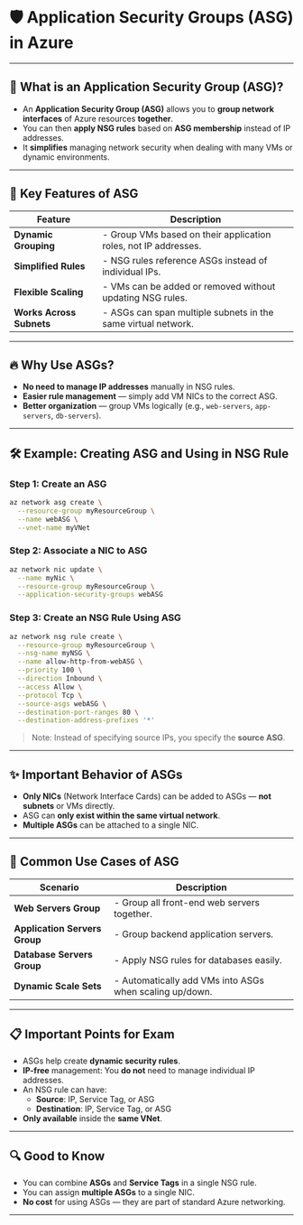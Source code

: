 
# 🛡️ Application Security Groups (ASG) in Azure

---

## 📌 What is an Application Security Group (ASG)?

- An **Application Security Group (ASG)** allows you to **group network interfaces** of Azure resources **together**.
- You can then **apply NSG rules** based on **ASG membership** instead of IP addresses.
- It **simplifies** managing network security when dealing with many VMs or dynamic environments.

---

## 🧱 Key Features of ASG

| Feature                | Description |
|-------------------------|-------------|
| **Dynamic Grouping**     | - Group VMs based on their application roles, not IP addresses. |
| **Simplified Rules**     | - NSG rules reference ASGs instead of individual IPs. |
| **Flexible Scaling**     | - VMs can be added or removed without updating NSG rules. |
| **Works Across Subnets** | - ASGs can span multiple subnets in the same virtual network. |

---

## 🔥 Why Use ASGs?

- **No need to manage IP addresses** manually in NSG rules.
- **Easier rule management** — simply add VM NICs to the correct ASG.
- **Better organization** — group VMs logically (e.g., `web-servers`, `app-servers`, `db-servers`).

---

## 🛠️ Example: Creating ASG and Using in NSG Rule

### Step 1: Create an ASG

```bash
az network asg create \
  --resource-group myResourceGroup \
  --name webASG \
  --vnet-name myVNet
```

### Step 2: Associate a NIC to ASG

```bash
az network nic update \
  --name myNic \
  --resource-group myResourceGroup \
  --application-security-groups webASG
```

### Step 3: Create an NSG Rule Using ASG

```bash
az network nsg rule create \
  --resource-group myResourceGroup \
  --nsg-name myNSG \
  --name allow-http-from-webASG \
  --priority 100 \
  --direction Inbound \
  --access Allow \
  --protocol Tcp \
  --source-asgs webASG \
  --destination-port-ranges 80 \
  --destination-address-prefixes '*'
```

> Note: Instead of specifying source IPs, you specify the **source ASG**.

---

## ✨ Important Behavior of ASGs

- **Only NICs** (Network Interface Cards) can be added to ASGs — **not subnets** or VMs directly.
- ASG can **only exist within the same virtual network**.
- **Multiple ASGs** can be attached to a single NIC.

---

## 🧠 Common Use Cases of ASG

| Scenario                    | Description |
|------------------------------|-------------|
| **Web Servers Group**        | - Group all front-end web servers together. |
| **Application Servers Group**| - Group backend application servers. |
| **Database Servers Group**   | - Apply NSG rules for databases easily. |
| **Dynamic Scale Sets**       | - Automatically add VMs into ASGs when scaling up/down. |

---

## 📋 Important Points for Exam

- ASGs help create **dynamic security rules**.
- **IP-free** management: You **do not** need to manage individual IP addresses.
- An NSG rule can have:
  - **Source**: IP, Service Tag, or ASG
  - **Destination**: IP, Service Tag, or ASG
- **Only available** inside the **same VNet**.

---

## 🔍 Good to Know

- You can combine **ASGs** and **Service Tags** in a single NSG rule.
- You can assign **multiple ASGs** to a single NIC.
- **No cost** for using ASGs — they are part of standard Azure networking.

---

